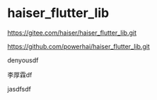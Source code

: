 # haiser_flutter_lib
https://gitee.com/haiser/haiser_flutter_lib.git

https://github.com/powerhai/haiser_flutter_lib.git


denyousdf

李厚霖df

jasdfsdf